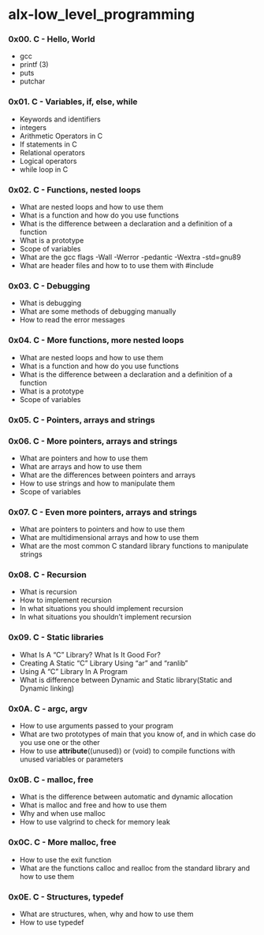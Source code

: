 # alx-low_level_programming

### 0x00. C - Hello, World

- gcc
- printf (3)
- puts
- putchar

### 0x01. C - Variables, if, else, while

- Keywords and identifiers
- integers
- Arithmetic Operators in C
- If statements in C
- Relational operators
- Logical operators
- while loop in C

### 0x02. C - Functions, nested loops

- What are nested loops and how to use them
- What is a function and how do you use functions
- What is the difference between a declaration and a definition of a function
- What is a prototype
- Scope of variables
- What are the gcc flags -Wall -Werror -pedantic -Wextra -std=gnu89
- What are header files and how to to use them with #include

### 0x03. C - Debugging

- What is debugging
- What are some methods of debugging manually
- How to read the error messages

### 0x04. C - More functions, more nested loops

- What are nested loops and how to use them
- What is a function and how do you use functions
- What is the difference between a declaration and a definition of a function
- What is a prototype
- Scope of variables

### 0x05. C - Pointers, arrays and strings

### 0x06. C - More pointers, arrays and strings

- What are pointers and how to use them
- What are arrays and how to use them
- What are the differences between pointers and arrays
- How to use strings and how to manipulate them
- Scope of variables

### 0x07. C - Even more pointers, arrays and strings

- What are pointers to pointers and how to use them
- What are multidimensional arrays and how to use them
- What are the most common C standard library functions to manipulate strings

### 0x08. C - Recursion

- What is recursion
- How to implement recursion
- In what situations you should implement recursion
- In what situations you shouldn’t implement recursion

### 0x09. C - Static libraries

- What Is A “C” Library? What Is It Good For?
- Creating A Static “C” Library Using “ar” and “ranlib”
- Using A “C” Library In A Program
- What is difference between Dynamic and Static library(Static and Dynamic linking)

### 0x0A. C - argc, argv

- How to use arguments passed to your program
- What are two prototypes of main that you know of, and in which case do you use one or the other
- How to use __attribute__((unused)) or (void) to compile functions with unused variables or parameters

### 0x0B. C - malloc, free

- What is the difference between automatic and dynamic allocation
- What is malloc and free and how to use them
- Why and when use malloc
- How to use valgrind to check for memory leak

### 0x0C. C - More malloc, free

- How to use the exit function
- What are the functions calloc and realloc from the standard library and how to use them

### 0x0E. C - Structures, typedef

- What are structures, when, why and how to use them
- How to use typedef
